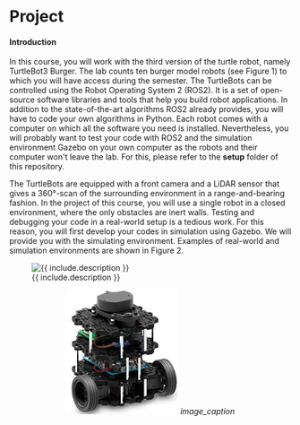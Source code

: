 # Project
#### Introduction 
In this course, you will work with the third version of the turtle robot, namely TurtleBot3 Burger. The lab counts ten burger model robots (see Figure 1) to which you will have access during the semester. The TurtleBots can be controlled using the Robot Operating System 2 (ROS2). It is a set of open-source software libraries and tools that help you build robot applications. In addition to the state-of-the-art algorithms ROS2 already provides, you will have to code your own algorithms in Python. Each robot comes with a computer on which all the software you need is installed. Nevertheless, you will probably want to test your code with ROS2 and the simulation environment Gazebo on your own computer as the robots and their computer won't leave the lab. For this, please refer to the **setup** folder of this repository. 

The TurtleBots are equipped with a front camera and a LiDAR sensor that gives a 360°-scan of the surrounding environment in a range-and-bearing fashion. In the project of this course, you will use a single robot in a closed environment, where the only obstacles are inert walls. Testing and debugging your code in a real-world setup is a tedious work. For this reason, you will first develop your codes in simulation using Gazebo. We will provide you with the simulating environment. Examples of real-world and simulation environments are shown in Figure 2.

<figure class="image">
  <img src=="./images/robot.jpg" alt="{{ include.description }}" width="200">
  <figcaption>{{ include.description }}</figcaption>
</figure>

<p align="center">
  <img src="./images/robot.jpg" width="200" />
  <em>image_caption</em>
</p>

